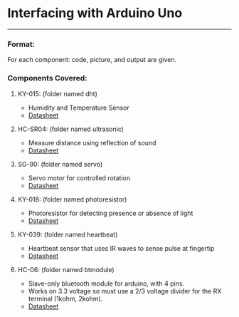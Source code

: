 # Interfacing with Arduino Uno
***

### Format:

For each component: code, picture, and output are given.

### Components Covered:

1. KY-015: (folder named dht)
    * Humidity and Temperature Sensor
    * [Datasheet](https://datasheetspdf.com/pdf-file/1401995/Joy-IT/KY-015/1)

2. HC-SR04: (folder named ultrasonic)
    * Measure distance using reflection of sound
    * [Datasheet](https://datasheetspdf.com/pdf-file/1380136/ETC/HC-SR04/1)

3. SG-90: (folder named servo)
    * Servo motor for controlled rotation
    * [Datasheet](http://www.ee.ic.ac.uk/pcheung/teaching/DE1_EE/stores/sg90_datasheet.pdf)

4. KY-018: (folder named photoresistor)
    * Photoresistor for detecting presence or absence of light
    * [Datasheet](https://datasheetspdf.com/pdf-file/1402029/Joy-IT/KY-018/1)

5. KY-039: (folder named heartbeat)
    * Heartbeat sensor that uses IR waves to sense pulse at fingertip
    * [Datasheet](https://www.thegeekpub.com/wiki/sensor-wiki-ky-039-heartbeat-sensor/)

6. HC-06: (folder named btmodule)
    * Slave-only bluetooth module for arduino, with 4 pins.
    * Works on 3.3 voltage so must use a 2/3 voltage divider for the RX terminal (1kohm, 2kohm).
    * [Datasheet](https://components101.com/wireless/hc-06-bluetooth-module-pinout-datasheet)